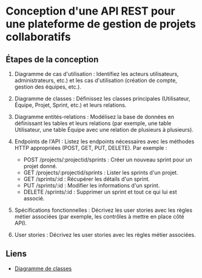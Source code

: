 # Conception d'une API REST pour une plateforme de gestion de projets collaboratifs

## Étapes de la conception

1. Diagramme de cas d'utilisation : Identifiez les acteurs utilisateurs, administrateurs, etc.) et les cas d'utilisation (création de compte, gestion des équipes, etc.).

2. Diagramme de classes : Définissez les classes principales (Utilisateur, Équipe, Projet, Sprint, etc.) et leurs relations.

3. Diagramme entités-relations : Modélisez la base de données en définissant les tables et leurs relations (par exemple, une table Utilisateur, une table Équipe avec une relation de plusieurs à plusieurs).

4. Endpoints de l'API : Listez les endpoints nécessaires avec les méthodes HTTP appropriées (POST, GET, PUT, DELETE). Par exemple :

   - POST /projects/:projectid/sprints : Créer un nouveau sprint pour un projet donné.
   - GET /projects/:projectid/sprints : Lister les sprints d'un projet.
   - GET /sprints/:id : Récupérer les détails d'un sprint.
   - PUT /sprints/:id : Modifier les informations d'un sprint.
   - DELETE /sprints/:id : Supprimer un sprint et tout ce qui lui est associé.

5. Spécifications fonctionnelles : Décrivez les user stories avec les règles métier associées (par exemple, les contrôles à mettre en place côté API).

6. User stories : Décrivez les user stories avec les règles métier associées.

## Liens

- [Diagramme de classes](https://app.diagrams.net/#G1mub8JqfYXf2IUdUT_JFb5R2nFktq1T6k#%7B"pageId"%3A"A9g6DMLirYFg1_IeowLj"%7D)
